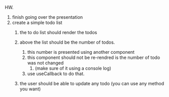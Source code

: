 HW.
1. finish going over the presentation
2. create a simple todo list
   1. the to do list should render the todos
   2. above the list should be the number of todos.
      1. this number is presented using another component
      2. this component should not be re-rendred is the number of todo was not changed
         1. (make sure of it using a console log)
      3. use useCallback to do that.
   
   3. the user should be able to update any todo (you can use any method you want) 
